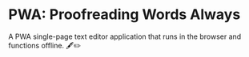 # PWA: Proofreading Words Always
A PWA single-page text editor application that runs in the browser and functions offline.
🖋️✏️